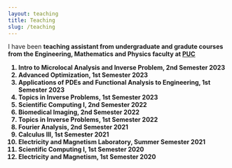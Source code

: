 ```yaml
---
layout: teaching
title: Teaching
slug: /teaching
---
```


I have been <b> teaching assistant <b/> from undergraduate and gradute courses from the Engineering, Mathematics and Physics faculty at <a href= "https://www.uc.cl/en">PUC <a/>
<ol>
  <li>
    Intro to Microlocal Analysis and Inverse Problem, 2nd Semester 2023
  </li>
  <li>
    Advanced Optimization, 1st Semester 2023
  </li>
 <li>
   Applications of PDEs and Functional Analysis to Engineering, 1st Semester 2023 
 </li>
  <li>
    Topics in Inverse Problems, 1st Semester 2023
  </li>
  <li>
    Scientific Computing I, 2nd Semester 2022
  </li>
  <li>
    Biomedical Imaging, 2nd Semester 2022
  </li>
 <li>
   Topics in Inverse Problems, 1st Semester 2022
 </li>
 <li>
   Fourier Analysis, 2nd Semester 2021
 </li>
 <li>
   Calculus III, 1st Semester 2021
 </li>
 <li>
   Electricity and Magnetism Laboratory, Summer Semester 2021
 </li>
 <li>
   Scientific Computing I, 1st Semester 2020
 </li>
 <li>
   Electricity and Magnetism, 1st Semester 2020
 </li>
</ol>
